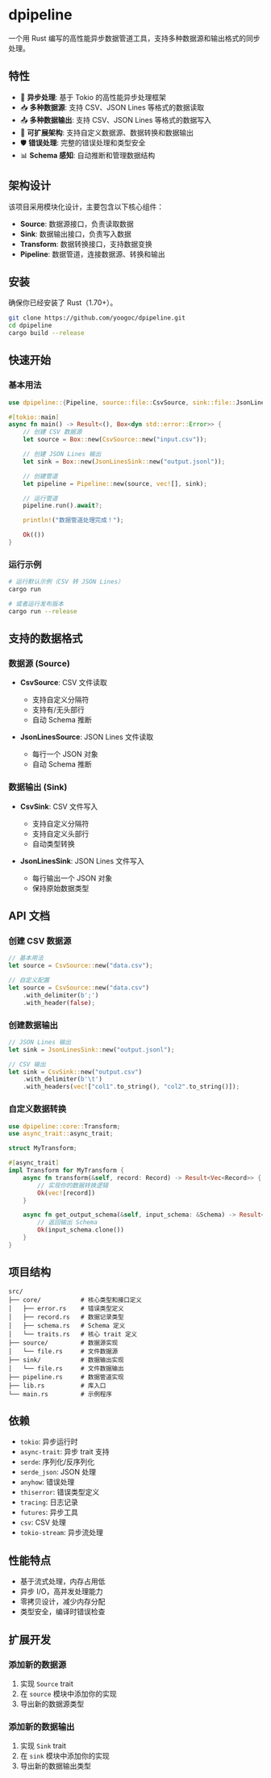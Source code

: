 # dpipeline

一个用 Rust 编写的高性能异步数据管道工具，支持多种数据源和输出格式的同步处理。

## 特性

- 🚀 **异步处理**: 基于 Tokio 的高性能异步处理框架
- 📥 **多种数据源**: 支持 CSV、JSON Lines 等格式的数据读取
- 📤 **多种数据输出**: 支持 CSV、JSON Lines 等格式的数据写入
- 🔄 **可扩展架构**: 支持自定义数据源、数据转换和数据输出
- 🛡️ **错误处理**: 完整的错误处理和类型安全
- 📊 **Schema 感知**: 自动推断和管理数据结构

## 架构设计

该项目采用模块化设计，主要包含以下核心组件：

- **Source**: 数据源接口，负责读取数据
- **Sink**: 数据输出接口，负责写入数据
- **Transform**: 数据转换接口，支持数据变换
- **Pipeline**: 数据管道，连接数据源、转换和输出

## 安装

确保你已经安装了 Rust（1.70+）。

```bash
git clone https://github.com/yoogoc/dpipeline.git
cd dpipeline
cargo build --release
```

## 快速开始

### 基本用法

```rust
use dpipeline::{Pipeline, source::file::CsvSource, sink::file::JsonLinesSink};

#[tokio::main]
async fn main() -> Result<(), Box<dyn std::error::Error>> {
    // 创建 CSV 数据源
    let source = Box::new(CsvSource::new("input.csv"));

    // 创建 JSON Lines 输出
    let sink = Box::new(JsonLinesSink::new("output.jsonl"));

    // 创建管道
    let pipeline = Pipeline::new(source, vec![], sink);

    // 运行管道
    pipeline.run().await?;

    println!("数据管道处理完成！");

    Ok(())
}
```

### 运行示例

```bash
# 运行默认示例（CSV 转 JSON Lines）
cargo run

# 或者运行发布版本
cargo run --release
```

## 支持的数据格式

### 数据源 (Source)

- **CsvSource**: CSV 文件读取
  - 支持自定义分隔符
  - 支持有/无头部行
  - 自动 Schema 推断

- **JsonLinesSource**: JSON Lines 文件读取
  - 每行一个 JSON 对象
  - 自动 Schema 推断

### 数据输出 (Sink)

- **CsvSink**: CSV 文件写入
  - 支持自定义分隔符
  - 支持自定义头部行
  - 自动类型转换

- **JsonLinesSink**: JSON Lines 文件写入
  - 每行输出一个 JSON 对象
  - 保持原始数据类型

## API 文档

### 创建 CSV 数据源

```rust
// 基本用法
let source = CsvSource::new("data.csv");

// 自定义配置
let source = CsvSource::new("data.csv")
    .with_delimiter(b';')
    .with_header(false);
```

### 创建数据输出

```rust
// JSON Lines 输出
let sink = JsonLinesSink::new("output.jsonl");

// CSV 输出
let sink = CsvSink::new("output.csv")
    .with_delimiter(b'\t')
    .with_headers(vec!["col1".to_string(), "col2".to_string()]);
```

### 自定义数据转换

```rust
use dpipeline::core::Transform;
use async_trait::async_trait;

struct MyTransform;

#[async_trait]
impl Transform for MyTransform {
    async fn transform(&self, record: Record) -> Result<Vec<Record>> {
        // 实现你的数据转换逻辑
        Ok(vec![record])
    }

    async fn get_output_schema(&self, input_schema: &Schema) -> Result<Schema> {
        // 返回输出 Schema
        Ok(input_schema.clone())
    }
}
```

## 项目结构

```
src/
├── core/           # 核心类型和接口定义
│   ├── error.rs    # 错误类型定义
│   ├── record.rs   # 数据记录类型
│   ├── schema.rs   # Schema 定义
│   └── traits.rs   # 核心 trait 定义
├── source/         # 数据源实现
│   └── file.rs     # 文件数据源
├── sink/           # 数据输出实现
│   └── file.rs     # 文件数据输出
├── pipeline.rs     # 数据管道实现
├── lib.rs          # 库入口
└── main.rs         # 示例程序
```

## 依赖

- `tokio`: 异步运行时
- `async-trait`: 异步 trait 支持
- `serde`: 序列化/反序列化
- `serde_json`: JSON 处理
- `anyhow`: 错误处理
- `thiserror`: 错误类型定义
- `tracing`: 日志记录
- `futures`: 异步工具
- `csv`: CSV 处理
- `tokio-stream`: 异步流处理

## 性能特点

- 基于流式处理，内存占用低
- 异步 I/O，高并发处理能力
- 零拷贝设计，减少内存分配
- 类型安全，编译时错误检查

## 扩展开发

### 添加新的数据源

1. 实现 `Source` trait
2. 在 `source` 模块中添加你的实现
3. 导出新的数据源类型

### 添加新的数据输出

1. 实现 `Sink` trait
2. 在 `sink` 模块中添加你的实现
3. 导出新的数据输出类型
